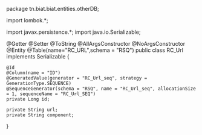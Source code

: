 package tn.biat.biat.entities.otherDB;


import lombok.*;

import javax.persistence.*;
import java.io.Serializable;

@Getter
@Setter
@ToString
@AllArgsConstructor
@NoArgsConstructor
@Entity
@Table(name="RC_URL",schema = "RSQ")
public class RC_Url implements Serializable {

    @Id
    @Column(name = "ID")
    @GeneratedValue(generator = "RC_Url_seq", strategy = GenerationType.SEQUENCE)
    @SequenceGenerator(schema = "RSQ", name = "RC_Url_seq", allocationSize = 1, sequenceName = "RC_Url_SEQ")
    private Long id;

    private String url;
    private String component;
}
